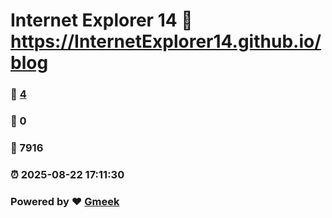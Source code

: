 # Internet Explorer 14 :link: https://InternetExplorer14.github.io/blog 
### :page_facing_up: [4](https://InternetExplorer14.github.io/blog/tag.html) 
### :speech_balloon: 0 
### :hibiscus: 7916 
### :alarm_clock: 2025-08-22 17:11:30 
### Powered by :heart: [Gmeek](https://github.com/Meekdai/Gmeek)
